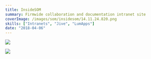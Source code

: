 ```yaml
---
title: InsideSOM
summary: Firmwide collaboration and documentation intranet site
coverImage: /images/som/insidesom/14.11.24.820.png
skills: ["Intranets", "Jive", "LumApps"]
date: "2018-04-06"
---
```


![](/images/som/insidesom/10.40.02.207.png)

![](/images/som/insidesom/14.37.00.250.png)
